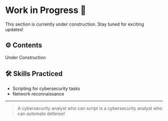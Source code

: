 
# Work in Progress 🚧
This section is currently under construction. Stay tuned for exciting updates!

## ⚙️ Contents
Under Construction

## 🛠️ Skills Practiced
- Scripting for cybersecurity tasks
- Network reconnaissance
  

---
> A cybersecurity analyst who can script is a cybersecurity analyst who can automate defense!

